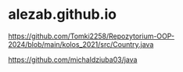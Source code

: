 # alezab.github.io

https://github.com/Tomki2258/Repozytorium-OOP-2024/blob/main/kolos_2021/src/Country.java


https://github.com/michaldziuba03/java
